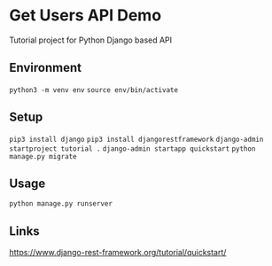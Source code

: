 # Get Users API Demo 

Tutorial project for Python Django based API 

## Environment

`python3 -m venv env`
`source env/bin/activate`

## Setup

`pip3 install django`
`pip3 install djangorestframework`
`django-admin startproject tutorial .`
`django-admin startapp quickstart`
`python manage.py migrate`

## Usage

`python manage.py runserver`

## Links

https://www.django-rest-framework.org/tutorial/quickstart/